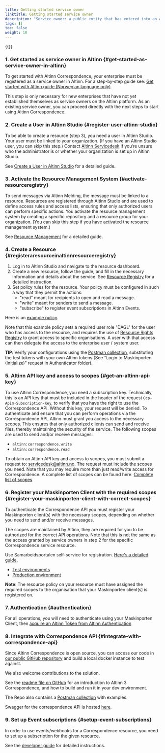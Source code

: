 ```yaml
---
title: Getting started service owner
linktitle: Getting started service owner
description: "Service owner: a public entity that has entered into an agreement to configure and manage services in Altinn, such as a messaging service."
tags: []
toc: false
weight: 10
---
```


{{<children />}}

### 1. Get started as service owner in Altinn {#get-started-as-service-owner-in-altinn}

To get started with Altinn Correspondence, your enterprise must be registered as a service owner in Altinn. For a step-by-step guide see:
[Get started with Altinn guide (Norwegian language only)](https://www.altinndigital.no/kom-i-gang/guide-kom-i-gang-med-altinn/).

This step is only necessary for new enterprises that have not yet established themselves as service owners on the Altinn platform. As an existing service owner, you can proceed directly with the next steps to start using Altinn Correspondence.

### 2. Create a User in Altinn Studio {#register-user-altinn-studio}
To be able to create a resource (step 3), you need a user in Altinn Studio. Your user must be linked to your organization. (If you have an Altinn Studio user, you can skip this step.) Contact [Altinn Servicedesk](mailto:tjenesteeier@altinn.no) if you’re unsure who the administrator is or whether your organization is set up in Altinn Studio.

See [Create a User in Altinn Studio](https://docs.altinn.studio/altinn-studio/getting-started/create-user/) for a detailed guide.

### 3. Activate the Resource Management System {#activate-resourceregistry}
To send messages via Altinn Melding, the message must be linked to a resource. Resources are registered through Altinn Studio and are used to define access rules and access lists, ensuring that only authorized users can perform specific actions. 
You activate the resource management system by creating a specific repository and a resource group for your organization. (You can skip this step if you have activated the resource management system.)

See [Resource Management](https://docs.altinn.studio/authorization/getting-started/resource-admin-studio/#create-the-resource-admin-repository-for-the-organization) for a detailed guide.

### 4. Create a Resource {#registeraresourceinaltinnresourceregistry}
1. Log in to Altinn Studio and navigate to the resource dashboard.
2. Create a new resource, follow the guide, and fill in the necessary information and details about the service. See [Resource Registry](https://docs.altinn.studio/authorization/guides/create-resource-resource-admin/#step-1-create-resource) for a detailed instruction.
3. Set policy rules for the resource. Your policy must be configured in such a way that they permit the actions:
    - "read" meant for recipients to open and read a message.
    - "write" meant for senders to send a message.
    - "subscribe" to register event subscriptions in Altinn Events.

Here is an [example policy](https://docs.altinn.studio/correspondence/getting-started/ExamplePolicy.xml).

Note that this example policy sets a required user role "DAGL" for the user who has access to the resource, and requires the use of [Resource Rights Registry](https://docs.altinn.studio/authorization/what-do-you-get/resourceregistry/rrr/) to grant access to specific organisations.
A user with that access can then delegate the access to the enterprise user / system user.

**TIP**: Verify your configurations using the [Postman collection](https://github.com/Altinn/altinn-correspondence/blob/main/altinn-correspondence-postman-collection.json), substituting the test tokens with your own Altinn tokens (See "Login to Maskinporten (Initialize)" request in Authenticator folder).

### 5. Altinn API key and access to scopes {#get-an-altinn-api-key}
To use Altinn Correspondence, you need a subscription key. Technically, this is an API key that must be included in the header of the request `Ocp-Apim-Subscription-Key`, to verify that you have the right to use the Correspondence API. Without this key, your request will be denied.
To authenticate and ensure that you can perform operations via the Correspondence API, Altinn must grant you access to the necessary scopes. This ensures that only authorized clients can send and receive files, thereby maintaining the security of the service. The following scopes are used to send and/or receive messages:
- `altinn:correspondence.write` 
- `altinn:correspondence.read` 

To obtain an Altinn API key and access to scopes, you must submit a request to: [servicedesk@altinn.no](mailto:servicedesk@altinn.no).
The request must include the scopes you need. Note that you may require more than just read/write access for Correspondence. A complete list of scopes can be found here:
[Complete list of scopes](https://docs.altinn.studio/api/authentication/digdirscopes/)

### 6. Register your Maskinporten Client with the required scopes {#register-your-maskinporten-client-with-correct-scopes}
To authenticate the Correspondence API you must register your Maskinporten client(s) with the necessary scopes, depending on whether you need to send and/or receive messages.

The scopes are maintained by Altinn, they are required for you to be authorized for the correct API operations. Note that this is not the same as the access granted by service owners in step 2 for the specific Correspondence service resource.

Use Samarbeidsportalen self-service for registration. [Here's a detailed guide](https://docs.digdir.no/docs/Maskinporten/maskinporten_sjolvbetjening_web#innlogging-og-tilgang).

- [Test environments](https://sjolvbetjening.test.samarbeid.digdir.no/)
- [Production environment](https://sjolvbetjening.samarbeid.digdir.no/)

**Note**: The resource policy on your resource must have assigned the required scopes to the organisation that your Maskinporten client(s) is registered on.

### 7. Authentication {#authentication}
For all operations, you will need to authenticate using your Maskinporten Client, then [acquire an Altinn Token from Altinn Authentication](https://docs.altinn.studio/authentication/reference/architecture/accesstoken/).

### 8. Integrate with Correspondence API {#integrate-with-correspondence-api}
Since Altinn Correspondence is open source, you can access our code in [our public GitHub repository](https://github.com/Altinn/altinn-correspondence) and build a local docker instance to test against.

We also welcome contributions to the solution.

See the [readme file on GitHub](https://github.com/Altinn/altinn-correspondence/blob/main/README.md) for an introduction to Altinn 3 Correspondence, and how to build and run it in your dev environment.

The Repo also contains a [Postman collection](https://github.com/Altinn/altinn-correspondence/blob/main/altinn-correspondence-postman-collection.json) with examples.

Swagger for the correspondence API is hosted [here](https://docs.altinn.studio/api/correspondence/spec/).

### 9. Set up Event subscriptions {#setup-event-subscriptions}

In order to use events/webhooks for a Correspondence resource, you need to set up a subscription for the given resource.

See the [developer guide](https://docs.altinn.studio/correspondence/getting-started/developer-guides/events) for detailed instructions.
